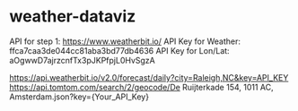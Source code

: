 # weather-dataviz

API for step 1:
https://www.weatherbit.io/
API Key for Weather:
ffca7caa3de044cc81aba3bd77db4636
API Key for Lon/Lat:
aOgwwD7ajrzcnfTx3pJKPfpjL0HvSgzA

https://api.weatherbit.io/v2.0/forecast/daily?city=Raleigh,NC&key=API_KEY
https://api.tomtom.com/search/2/geocode/De Ruijterkade 154, 1011 AC, Amsterdam.json?key={Your_API_Key}
